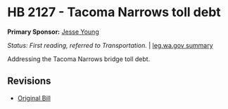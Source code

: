 # HB 2127 - Tacoma Narrows toll debt
**Primary Sponsor:** [Jesse Young](/person/leg/jesse.young.md)

*Status: First reading, referred to Transportation.* | [leg.wa.gov summary](https://app.leg.wa.gov/billsummary?BillNumber=2127&Year=2021)

Addressing the Tacoma Narrows bridge toll debt.

## Revisions
* [Original Bill](1/)